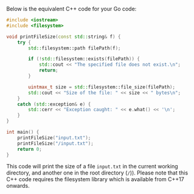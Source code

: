 Below is the equivalent C++ code for your Go code:

```cpp
#include <iostream>
#include <filesystem>

void printFileSize(const std::string& f) {
    try {
        std::filesystem::path filePath(f);

        if (!std::filesystem::exists(filePath)) {
            std::cout << "The specified file does not exist.\n";
            return;
        }

        uintmax_t size = std::filesystem::file_size(filePath);
        std::cout << "Size of the file: " << size << " bytes\n";
    }
    catch (std::exception& e) {
        std::cerr << "Exception caught: " << e.what() << '\n';
    }
}

int main() {
    printFileSize("input.txt");
    printFileSize("/input.txt");
    return 0;
}
```
This code will print the size of a file `input.txt` in the current working directory, and another one in the root directory (`/`)). Please note that this C++ code requires the filesystem library which is available from C++17 onwards.
